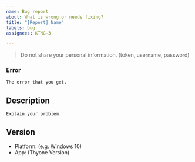 ```yaml
---
name: Bug report
about: What is wrong or needs fixing?
title: "[Report] Name"
labels: bug
assignees: KTNG-3

---
```


> Do not share your personal information.
> (token, username, password)

### Error
```txt
The error that you get.
```

## Description
```txt
Explain your problem.
```

## Version
- Platform: (e.g. Windows 10)
- App: (Thyone Version)

